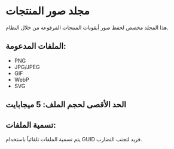 # مجلد صور المنتجات

هذا المجلد مخصص لحفظ صور أيقونات المنتجات المرفوعة من خلال النظام.

## الملفات المدعومة:
- PNG
- JPG/JPEG  
- GIF
- WebP
- SVG

## الحد الأقصى لحجم الملف: 5 ميجابايت

## تسمية الملفات:
يتم تسمية الملفات تلقائياً باستخدام GUID فريد لتجنب التضارب.
